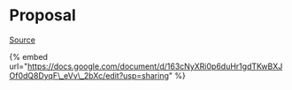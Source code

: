 # Proposal

[Source](https://docs.google.com/document/d/163cNyXRi0p6duHr1gdTKwBXJOf0dQ8DyqF_eVv_2bXc/edit?usp=sharing)

{% embed url="https://docs.google.com/document/d/163cNyXRi0p6duHr1gdTKwBXJOf0dQ8DyqF\_eVv\_2bXc/edit?usp=sharing" %}



